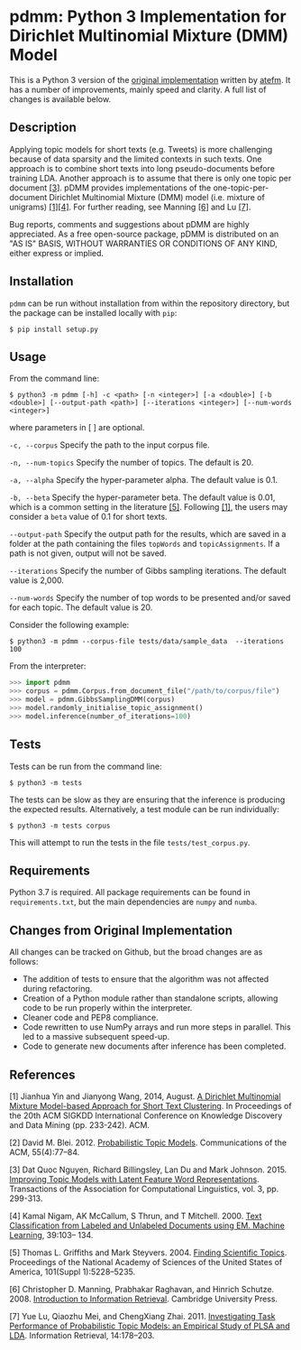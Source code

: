 # pdmm: Python 3 Implementation for Dirichlet Multinomial Mixture (DMM) Model

This is a Python 3 version of the [original implementation](https://github.com/atefm/pDMM) written by [atefm](https://github.com/atefm). It has a number of improvements, mainly speed and clarity. A full list of changes is available below.

## Description

Applying topic models for short texts (e.g. Tweets) is more challenging because of data sparsity and the limited contexts in such texts. One approach is to combine short texts into long pseudo-documents before training LDA. Another approach is to assume that there is only one topic per document [[3]](#references). pDMM provides implementations of the one-topic-per-document Dirichlet Multinomial Mixture (DMM) model (i.e. mixture of unigrams) [[1]](#references)[[4]](#references). For further reading, see Manning [[6]](#references) and Lu [[7]](#references).

Bug reports, comments and suggestions about pDMM are highly appreciated. As a free open-source package, pDMM is distributed on an "AS IS" BASIS, WITHOUT WARRANTIES OR CONDITIONS OF ANY KIND, either express or implied.

## Installation

`pdmm` can be run without installation from within the repository directory, but the package can be installed locally with `pip`:

```shell script
$ pip install setup.py
```

## Usage

From the command line:

```shell script
$ python3 -m pdmm [-h] -c <path> [-n <integer>] [-a <double>] [-b <double>] [--output-path <path>] [--iterations <integer>] [--num-words <integer>]
```

where parameters in [ ] are optional.

`-c, --corpus` Specify the path to the input corpus file.

`-n, --num-topics` Specify the number of topics. The default is 20.

`-a, --alpha` Specify the hyper-parameter alpha. The default value is 0.1.

`-b, --beta` Specify the hyper-parameter beta. The default value is 0.01, which is a common setting in the literature [[5]](#references). Following [[1]](#references), the users may consider a `beta` value of 0.1 for short texts.

`--output-path` Specify the output path for the results, which are saved in a folder at the path containing the files `topWords` and `topicAssignments`. If a path is not given, output will not be saved.

`--iterations` Specify the number of Gibbs sampling iterations. The default value is 2,000.

`--num-words` Specify the number of top words to be presented and/or saved for each topic. The default value is 20.


Consider the following example:

```shell script
$ python3 -m pdmm --corpus-file tests/data/sample_data  --iterations 100
```

From the interpreter:

```python
>>> import pdmm
>>> corpus = pdmm.Corpus.from_document_file("/path/to/corpus/file")
>>> model = pdmm.GibbsSamplingDMM(corpus)
>>> model.randomly_initialise_topic_assignment()
>>> model.inference(number_of_iterations=100)
```

## Tests

Tests can be run from the command line:

```shell script
$ python3 -m tests
```

The tests can be slow as they are ensuring that the inference is producing the expected results. Alternatively, a test module can be run individually:

```shell script
$ python3 -m tests corpus
```

This will attempt to run the tests in the file `tests/test_corpus.py`.

## Requirements

Python 3.7 is required. All package requirements can be found in `requirements.txt`, but the main dependencies are `numpy` and `numba`.

## Changes from Original Implementation

All changes can be tracked on Github, but the broad changes are as follows:

* The addition of tests to ensure that the algorithm was not affected during refactoring.
* Creation of a Python module rather than standalone scripts, allowing code to be run properly within the interpreter.
* Cleaner code and PEP8 compliance.
* Code rewritten to use NumPy arrays and run more steps in parallel. This led to a massive subsequent speed-up.
* Code to generate new documents after inference has been completed.

## References
[1] Jianhua Yin and Jianyong Wang, 2014, August. [A Dirichlet Multinomial Mixture Model-based Approach for Short Text Clustering](https://dl.acm.org/doi/10.1145/2623330.2623715). In Proceedings of the 20th ACM SIGKDD International Conference on Knowledge Discovery and Data Mining (pp. 233-242). ACM.

[2] David M. Blei. 2012. [Probabilistic Topic Models](https://dl.acm.org/doi/10.1145/2133806.2133826). Communications of the ACM, 55(4):77–84.

[3] Dat Quoc Nguyen, Richard Billingsley, Lan Du and Mark Johnson. 2015. [Improving Topic Models with Latent Feature Word Representations](https://tacl2013.cs.columbia.edu/ojs/index.php/tacl/article/view/582/158). Transactions of the Association for Computational Linguistics, vol. 3, pp. 299-313.

[4] Kamal Nigam, AK McCallum, S Thrun, and T Mitchell. 2000. [Text Classification from Labeled and Unlabeled Documents using EM. Machine Learning](https://link.springer.com/article/10.1023/A:1007692713085), 39:103– 134.

[5] Thomas L. Griffiths and Mark Steyvers. 2004. [Finding Scientific Topics](https://www.pnas.org/content/101/suppl_1/5228). Proceedings of the National Academy of Sciences of the United States of America, 101(Suppl 1):5228–5235.

[6] Christopher D. Manning, Prabhakar Raghavan, and Hinrich Schutze. 2008. [Introduction to Information Retrieval](https://nlp.stanford.edu/IR-book/information-retrieval-book.html). Cambridge University Press.

[7] Yue Lu, Qiaozhu Mei, and ChengXiang Zhai. 2011. [Investigating Task Performance of Probabilistic Topic Models: an Empirical Study of PLSA and LDA](https://link.springer.com/article/10.1007%2Fs10791-010-9141-9). Information Retrieval, 14:178–203.
